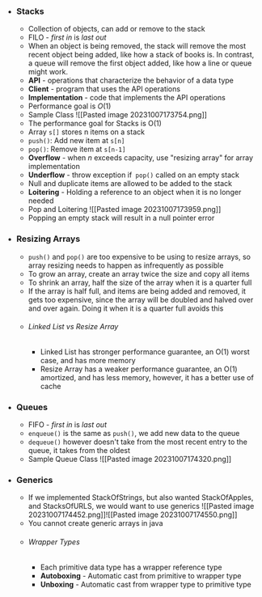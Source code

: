 - ### Stacks
	- Collection of objects, can add or remove to the stack
	- FILO - *first in* is *last out*
	- When an object is being removed, the stack will remove the most recent object being added, like how a stack of books is. In contrast, a queue will remove the first object added, like how a line or queue might work.
	- **API** - operations that characterize the behavior of a data type
	- **Client** - program that uses the API operations
	- **Implementation** - code that implements the API operations
	- Performance goal is $O(1)$
	- Sample Class ![[Pasted image 20231007173754.png]]
	- The performance goal for Stacks is O(1)
	- Array `s[]` stores n items on a stack
	- `push()`: Add new item at `s[n]`
	- `pop()`: Remove item at `s[n-1]`
	- **Overflow** - when $n$ exceeds capacity, use "resizing array" for array implementation
	- **Underflow** - throw exception if` pop()` called on an empty stack 
	- Null and duplicate items are allowed to be added to the stack
	- **Loitering** - Holding a reference to an object when it is no longer needed
	- Pop and Loitering ![[Pasted image 20231007173959.png]]
	- Popping an empty stack will result in a null pointer error

- ### Resizing Arrays
	- `push()` and `pop()` are too expensive to be using to resize arrays, so array resizing needs to happen as infrequently as possible
	- To grow an array, create an array twice the size and copy all items
	- To shrink an array, half the size of the array when it is a quarter full
	- If the array is half full, and items are being added and removed, it gets too expensive, since the array will be doubled and halved over and over again. Doing it when it is a quarter full avoids this
	- ###### Linked List vs Resize Array
		- Linked List has stronger performance guarantee, an O(1) worst case, and has more memory
		- Resize Array has a weaker performance guarantee, an O(1) amortized, and has less memory, however, it has a better use of cache

- ### Queues
	- FIFO - *first in* is *last out*
	- `enqueue()` is the same as `push()`, we add new data to the queue
	- `dequeue()` however doesn't take from the most recent entry to the queue, it takes from the oldest
	- Sample Queue Class ![[Pasted image 20231007174320.png]]
- ### Generics
	- If we implemented StackOfStrings, but also wanted StackOfApples, and StacksOfURLS, we would want to use generics ![[Pasted image 20231007174452.png]]![[Pasted image 20231007174550.png]]
	- You cannot create generic arrays in java
	- ###### Wrapper Types
		- Each primitive data type has a wrapper reference type
		- **Autoboxing** - Automatic cast from primitive to wrapper type
		- **Unboxing** - Automatic cast from wrapper type to primitive type